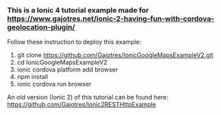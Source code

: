 ### This is a Ionic 4 tutorial example made for https://www.gajotres.net/ionic-2-having-fun-with-cordova-geolocation-plugin/

Follow these instruction to deploy this example:

1. git clone https://github.com/Gajotres/IonicGoogleMapsExampleV2.git
2. cd IonicGoogleMapsExampleV2
3. ionic cordova platform add browser
4. npm install
5. ionic cordova run browser

An old version (Ionic 2) of this tutorial can be found here: https://github.com/Gajotres/Ionic2RESTHttpExample
